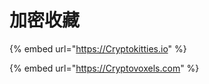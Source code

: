 # 加密收藏

{% embed url="https://Cryptokitties.io" %}

{% embed url="https://Cryptovoxels.com" %}







